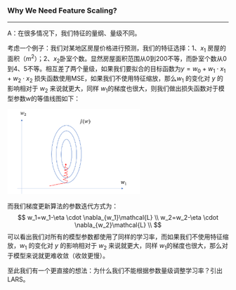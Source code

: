 ### Why We Need Feature Scaling?

---

A：在很多情况下，我们特征的量纲、量级不同。

考虑一个例子：我们对某地区房屋价格进行预测，我们的特征选择：1、$x_1$ 房屋的面积（$m^2$​）；2、$x_2$​​ 卧室个数。显然房屋面积范围从0到200不等，而卧室个数从0到4、5不等。相互差了两个量级，如果我们要拟合的目标函数为$y=w_0 + w_1\cdot x_1 + w_2\cdot x_2$ 损失函数使用MSE，如果我们不使用特征缩放，那么$w_1$ 的变化对 $y$ 的影响相对于 $w_2$ 来说就更大，同样 $w_1$​ 的梯度也很大，则我们做出损失函数对于模型参数$w$​​的等值线图如下：

<img src="./featurefig.png" width="60%">

而我们梯度更新算法的参数迭代方式为：
$$
w_1=w_1-\eta \cdot \nabla_{w_1}\mathcal{L} \\
w_2=w_2-\eta \cdot \nabla_{w_2}\mathcal{L} \\
$$
可以看出我们对所有的模型参数都使用了同样的学习率，而如果我们不使用特征缩放，$w_1$ 的变化对 $y$ 的影响相对于 $w_2$ 来说就更大，同样 $w_1$​ 的梯度也很大，那么对于模型来说就更难收敛（收敛更慢）。

至此我们有一个更直接的想法：为什么我们不能根据参数量级调整学习率？引出LARS。

